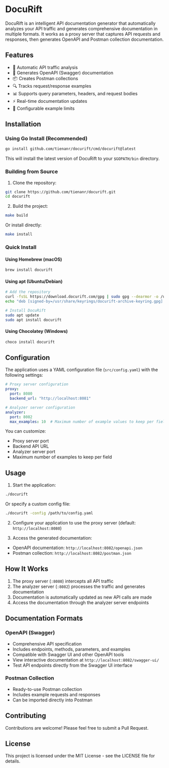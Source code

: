 # DocuRift

DocuRift is an intelligent API documentation generator that automatically analyzes your API traffic and generates comprehensive documentation in multiple formats. It works as a proxy server that captures API requests and responses, then generates OpenAPI and Postman collection documentation.

## Features

- 🔄 Automatic API traffic analysis
- 📝 Generates OpenAPI (Swagger) documentation
- 📦 Creates Postman collections
- 🔍 Tracks request/response examples
- 📊 Supports query parameters, headers, and request bodies
- ⚡ Real-time documentation updates
- 🎯 Configurable example limits

## Installation

### Using Go Install (Recommended)

```bash
go install github.com/tienanr/docurift/cmd/docurift@latest
```

This will install the latest version of DocuRift to your `$GOPATH/bin` directory.

### Building from Source

1. Clone the repository:
```bash
git clone https://github.com/tienanr/docurift.git
cd docurift
```

2. Build the project:
```bash
make build
```

Or install directly:
```bash
make install
```

### Quick Install

#### Using Homebrew (macOS)
```bash
brew install docurift
```

#### Using apt (Ubuntu/Debian)
```bash
# Add the repository
curl -fsSL https://download.docurift.com/gpg | sudo gpg --dearmor -o /usr/share/keyrings/docurift-archive-keyring.gpg
echo "deb [signed-by=/usr/share/keyrings/docurift-archive-keyring.gpg] https://download.docurift.com/apt stable main" | sudo tee /etc/apt/sources.list.d/docurift.list

# Install DocuRift
sudo apt update
sudo apt install docurift
```

#### Using Chocolatey (Windows)
```powershell
choco install docurift
```

## Configuration

The application uses a YAML configuration file (`src/config.yaml`) with the following settings:

```yaml
# Proxy server configuration
proxy:
  port: 8080
  backend_url: "http://localhost:8081"

# Analyzer server configuration
analyzer:
  port: 8082
  max_examples: 10  # Maximum number of example values to keep per field
```

You can customize:
- Proxy server port
- Backend API URL
- Analyzer server port
- Maximum number of examples to keep per field

## Usage

1. Start the application:
```bash
./docurift
```

Or specify a custom config file:
```bash
./docurift -config /path/to/config.yaml
```

2. Configure your application to use the proxy server (default: `http://localhost:8080`)

3. Access the generated documentation:
- OpenAPI documentation: `http://localhost:8082/openapi.json`
- Postman collection: `http://localhost:8082/postman.json`

## How It Works

1. The proxy server (`:8080`) intercepts all API traffic
2. The analyzer server (`:8082`) processes the traffic and generates documentation
3. Documentation is automatically updated as new API calls are made
4. Access the documentation through the analyzer server endpoints

## Documentation Formats

### OpenAPI (Swagger)
- Comprehensive API specification
- Includes endpoints, methods, parameters, and examples
- Compatible with Swagger UI and other OpenAPI tools
- View interactive documentation at `http://localhost:8082/swagger-ui/`
- Test API endpoints directly from the Swagger UI interface

### Postman Collection
- Ready-to-use Postman collection
- Includes example requests and responses
- Can be imported directly into Postman

## Contributing

Contributions are welcome! Please feel free to submit a Pull Request.

## License

This project is licensed under the MIT License - see the LICENSE file for details. 